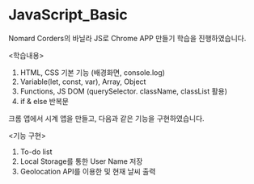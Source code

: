 # JavaScript_Basic

Nomard Corders의 바닐라 JS로 Chrome APP 만들기 학습을 진행하였습니다.

<학습내용>
1. HTML, CSS 기본 기능 (배경화면, console.log)
2. Variable(let, const, var), Array, Object
3. Functions, JS DOM (querySelector. className, classList 활용)
4. if & else 반복문


크롬 앱에서 시계 앱을 만들고, 다음과 같은 기능을 구현하였습니다.

<기능 구현>

1. To-do list
2. Local Storage를 통한 User Name 저장
3. Geolocation API를 이용한 및 현재 날씨 출력
